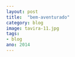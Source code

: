 ```yaml
---
layout: post
title:  "bem-aventurado"
category: blog
image: tavira-11.jpg
tags:
- blog
ano: 2014
---
```




